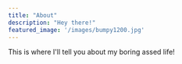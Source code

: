 ```yaml
---
title: "About"
description: "Hey there!"
featured_image: '/images/bumpy1200.jpg'
---
```



This is where I'll tell you about my boring assed life!
